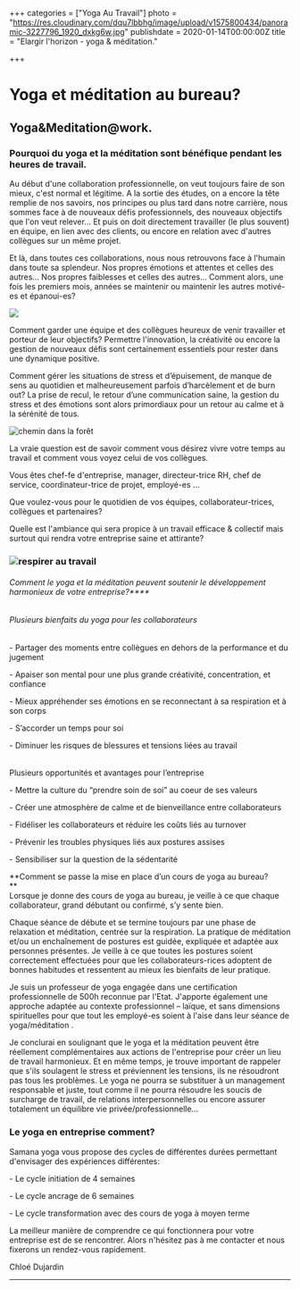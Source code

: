 +++
categories = ["Yoga Au Travail"]
photo = "https://res.cloudinary.com/dqu7lbbhg/image/upload/v1575800434/panoramic-3227796_1920_dxkg6w.jpg"
publishdate = 2020-01-14T00:00:00Z
title = "Elargir l'horizon - yoga & méditation."

+++
# Yoga et méditation au bureau?

## Yoga&Meditation@work.

### Pourquoi du yoga et la méditation sont bénéfique pendant les heures de travail. 

Au début d'une collaboration professionnelle, on veut toujours faire de son mieux, c'est normal et légitime. A la sortie des études, on a encore la tête remplie de nos savoirs, nos principes ou plus tard dans notre carrière, nous sommes face à de nouveaux défis professionnels, des nouveaux objectifs que l'on veut relever... Et puis on doit directement travailler (le plus souvent) en équipe, en lien avec des clients, ou encore en relation avec d'autres collègues sur un même projet.

Et là, dans toutes ces collaborations, nous nous retrouvons face à l'humain dans toute sa splendeur. Nos propres émotions et attentes et celles des autres... Nos propres faiblesses et celles des autres... Comment alors, une fois les premiers mois, années se maintenir ou maintenir les autres motivé-es et épanoui-es?

![](https://res.cloudinary.com/dqu7lbbhg/image/upload/c_scale,dpr_auto,q_70,w_680/v1575800433/mountain-top-983890_1920_da2eoa.jpg)

Comment garder une équipe et des collègues heureux de venir travailler et porteur de leur objectifs? Permettre l'innovation, la créativité ou encore la gestion de nouveaux défis sont certainement essentiels pour rester dans une dynamique positive.

Comment gérer les situations de stress et d’épuisement, de manque de sens au quotidien et malheureusement parfois d’harcèlement et de burn out? La prise de recul, le retour d’une communication saine, la gestion du stress et des émotions sont alors primordiaux pour un retour au calme et à la sérénité de tous.

![chemin dans la forêt](https://res.cloudinary.com/dqu7lbbhg/image/upload/c_scale,dpr_auto,q_70,w_680/v1578667790/AdobeStock_294922695-min_zoafvu.jpg "yoga au travail")

La vraie question est de savoir comment vous désirez vivre votre temps au travail et comment vous voyez celui de vos collègues.

Vous êtes chef-fe d'entreprise, manager, directeur-trice RH, chef de service, coordinateur-trice de projet, employé-es ... 

Que voulez-vous pour le quotidien de vos équipes, collaborateur-trices, collègues et partenaires? 

Quelle est l'ambiance qui sera propice à un travail efficace & collectif mais surtout qui rendra votre entreprise saine et attirante?

### ![respirer au travail](https://res.cloudinary.com/dqu7lbbhg/image/upload/c_scale,dpr_auto,q_70,w_680/v1578682257/IMG_4221_lz52ry.jpg "yoga au travail")

###### Comment le yoga et la méditation peuvent soutenir le développement harmonieux de votre entreprise?****

###### Plusieurs bienfaits du yoga pour les collaborateurs 

\- Partager des moments entre collègues en dehors de la performance et du jugement

\- Apaiser son mental pour une plus grande créativité, concentration, et confiance

\- Mieux appréhender ses émotions en se reconnectant à sa respiration et à son corps

\- S’accorder un temps pour soi

\- Diminuer les risques de blessures et tensions liées au travail 

######   
Plusieurs opportunités et avantages pour l’entreprise

\- Mettre la culture du “prendre soin de soi” au coeur de ses valeurs

\- Créer une atmosphère de calme et de bienveillance entre collaborateurs

\- Fidéliser les collaborateurs et réduire les coûts liés au turnover

\- Prévenir les troubles physiques liés aux postures assises

\- Sensibiliser sur la question de la sédentarité  
  
**Comment se passe la mise en place d’un cours de yoga au bureau?  
**  
Lorsque je donne des cours de yoga au bureau, je veille à ce que chaque collaborateur, grand débutant ou confirmé, s’y sente bien. 

Chaque séance de débute et se termine toujours par une phase de relaxation et méditation, centrée sur la respiration. La pratique de méditation et/ou un enchaînement de postures est guidée, expliquée et adaptée aux personnes présentes. Je veille à ce que toutes les postures soient correctement effectuées pour que les collaborateurs-rices adoptent de bonnes habitudes et ressentent au mieux les bienfaits de leur pratique. 

Je suis un professeur de yoga engagée dans une certification professionnelle de 500h reconnue par l'Etat. J'apporte également une approche adaptée au contexte professionnel – laïque, et sans dimensions spirituelles pour que tout les employé-es soient à l'aise dans leur séance de yoga/méditation .  
  
Je conclurai en soulignant que le yoga et la méditation peuvent être réellement complémentaires aux actions de l'entreprise pour créer un lieu de travail harmonieux. Et en même temps, je trouve important de rappeler que s'ils soulagent le stress et préviennent les tensions, ils ne résoudront pas tous les problèmes. Le yoga ne pourra se substituer à un management responsable et juste, tout comme il ne pourra résoudre les soucis de surcharge de travail, de relations interpersonnelles ou encore assurer totalement un équilibre vie privée/professionnelle...

### Le yoga en entreprise comment?

Samana yoga vous propose des cycles de différentes durées permettant d'envisager des expériences différentes:

\- Le cycle initiation de 4 semaines

\- Le cycle ancrage de 6 semaines

\- Le cycle transformation avec des cours de yoga à moyen terme

La meilleur manière de comprendre ce qui fonctionnera pour votre entreprise est de se rencontrer. Alors n'hésitez pas à me contacter et nous fixerons un rendez-vous rapidement.

Chloé Dujardin

***